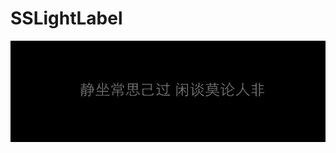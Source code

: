 # SSLightLabel

![](https://github.com/hxhsea/SSLightLabel/blob/master/SSLightLabelDemo/demo.gif) 





